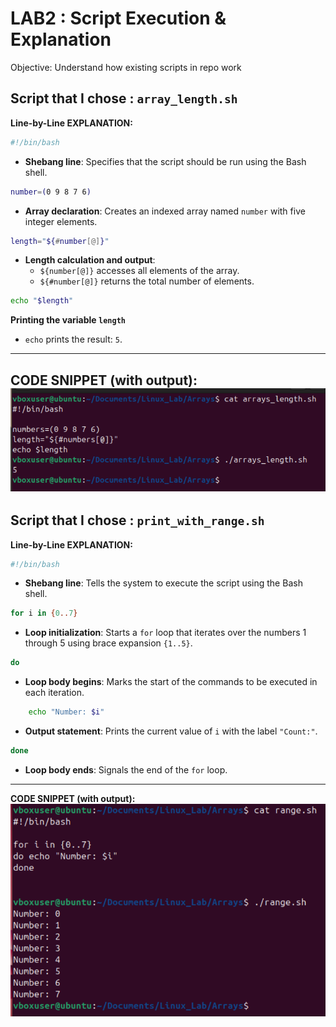 # LAB2 : Script Execution & Explanation
Objective: Understand how existing scripts in repo work  

## Script that I chose : `array_length.sh`
**Line-by-Line EXPLANATION:**  

```bash
#!/bin/bash
```
- **Shebang line**: Specifies that the script should be run using the Bash shell.

```bash
number=(0 9 8 7 6)
```
- **Array declaration**: Creates an indexed array named `number` with five integer elements.

```bash
length="${#number[@]}"
```
- **Length calculation and output**:  
  - `${number[@]}` accesses all elements of the array.  
  - `${#number[@]}` returns the total number of elements.
    
```bash
echo "$length"
```
**Printing the variable `length`**  
- `echo` prints the result: `5`.

---
**CODE SNIPPET (with output):**
![](https://github.com/boa3444/Linux_Lab/blob/eb55ee990f65321e00fdc16b3bf4fa3a56544406/images/arrays_length.png)  
---
## Script that I chose : `print_with_range.sh`
**Line-by-Line EXPLANATION:** 

```bash
#!/bin/bash
```
- **Shebang line**: Tells the system to execute the script using the Bash shell.

```bash
for i in {0..7}
```
- **Loop initialization**: Starts a `for` loop that iterates over the numbers 1 through 5 using brace expansion `{1..5}`.

```bash
do
```
- **Loop body begins**: Marks the start of the commands to be executed in each iteration.

```bash
    echo "Number: $i"
```
- **Output statement**: Prints the current value of `i` with the label `"Count:"`.

```bash
done
```
- **Loop body ends**: Signals the end of the `for` loop.

---
**CODE SNIPPET (with output):**
![](https://github.com/boa3444/Linux_Lab/blob/20afd810141bdb937b01b135367083a318b95bca/images/array_range.png)



